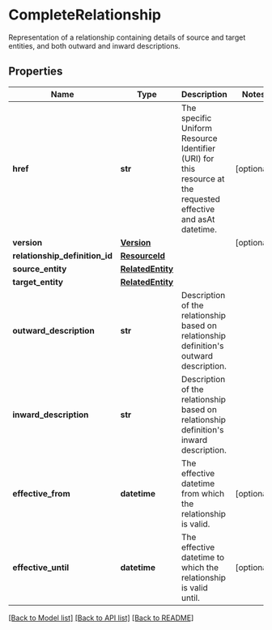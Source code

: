 # CompleteRelationship

Representation of a relationship containing details of source and target entities, and both outward and inward descriptions.

## Properties
Name | Type | Description | Notes
------------ | ------------- | ------------- | -------------
**href** | **str** | The specific Uniform Resource Identifier (URI) for this resource at the requested effective and asAt datetime. | [optional] 
**version** | [**Version**](Version.md) |  | [optional] 
**relationship_definition_id** | [**ResourceId**](ResourceId.md) |  | 
**source_entity** | [**RelatedEntity**](RelatedEntity.md) |  | 
**target_entity** | [**RelatedEntity**](RelatedEntity.md) |  | 
**outward_description** | **str** | Description of the relationship based on relationship definition&#39;s outward description. | 
**inward_description** | **str** | Description of the relationship based on relationship definition&#39;s inward description. | 
**effective_from** | **datetime** | The effective datetime from which the relationship is valid. | [optional] 
**effective_until** | **datetime** | The effective datetime to which the relationship is valid until. | [optional] 

[[Back to Model list]](../README.md#documentation-for-models) [[Back to API list]](../README.md#documentation-for-api-endpoints) [[Back to README]](../README.md)


